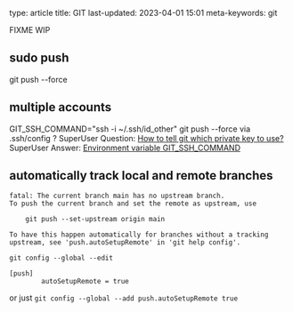 type: article
title: GIT
last-updated: 2023-04-01 15:01
meta-keywords: git

FIXME WIP

## sudo push
git push --force

## multiple accounts
GIT_SSH_COMMAND="ssh -i ~/.ssh/id_other" git push --force
via .ssh/config ?
SuperUser Question: [How to tell git which private key to use?](https://superuser.com/questions/232373/how-to-tell-git-which-private-key-to-use)
SuperUser Answer: [Environment variable GIT_SSH_COMMAND](https://superuser.com/a/912281)



## automatically track local and remote branches
```
fatal: The current branch main has no upstream branch.
To push the current branch and set the remote as upstream, use

    git push --set-upstream origin main

To have this happen automatically for branches without a tracking
upstream, see 'push.autoSetupRemote' in 'git help config'.
```
`git config --global --edit`
```
[push]
        autoSetupRemote = true
```
or just
`git config --global --add push.autoSetupRemote true`

